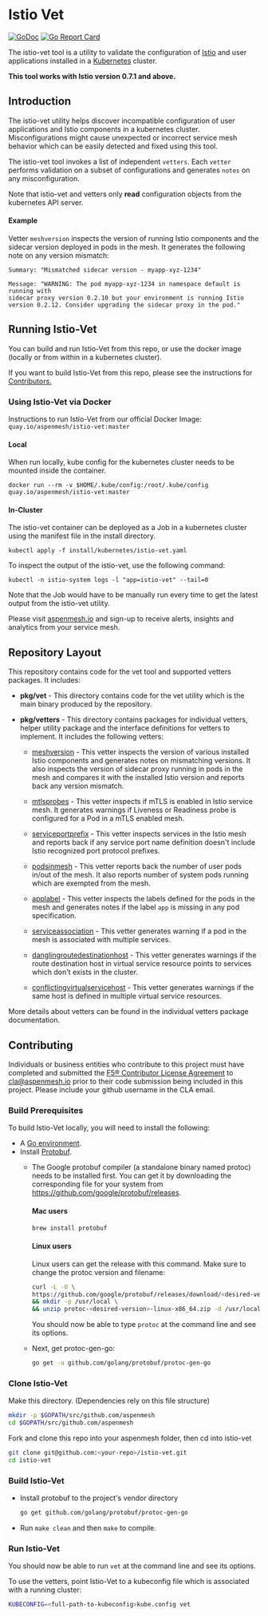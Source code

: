 # Istio Vet

[![GoDoc](https://godoc.org/github.com/aspenmesh/istio-vet?status.svg)](https://godoc.org/github.com/aspenmesh/istio-vet)
[![Go Report Card](https://goreportcard.com/badge/github.com/aspenmesh/istio-vet)](https://goreportcard.com/report/github.com/aspenmesh/istio-vet)

The istio-vet tool is a utility to validate the configuration of [Istio](https://Istio.io/)
and user applications installed in a [Kubernetes](https://kubernetes.io/)
cluster.

**This tool works with Istio version 0.7.1 and above.**

## Introduction

The istio-vet utility helps discover incompatible configuration of user
applications and Istio components in a kubernetes cluster. Misconfigurations
might cause unexpected or incorrect service mesh behavior which can be easily
detected and fixed using this tool.

The istio-vet tool invokes a list of independent `vetters`. Each `vetter`
performs validation on a subset of configurations and generates `notes`
on any misconfiguration.

Note that istio-vet and vetters only **read** configuration objects from
the kubernetes API server.

#### Example

Vetter `meshversion` inspects the version of running Istio components and the
sidecar version deployed in pods in the mesh. It generates the following
note on any version mismatch:

```shell
Summary: "Mismatched sidecar version - myapp-xyz-1234"

Message: "WARNING: The pod myapp-xyz-1234 in namespace default is running with
sidecar proxy version 0.2.10 but your environment is running Istio
version 0.2.12. Consider upgrading the sidecar proxy in the pod."
```



## Running Istio-Vet

You can build and run Istio-Vet from this repo, or use the docker image (locally or from within in a kubernetes cluster).

If you want to build Istio-Vet from this repo, please see the instructions for [Contributors.](https://github.com/aspenmesh/istio-vet#contributing)

### Using Istio-Vet via Docker

Instructions to run Istio-Vet from our official Docker Image:  `quay.io/aspenmesh/istio-vet:master`
#### Local

When run locally, kube config for the kubernetes cluster needs to be mounted
inside the container.

```shell
docker run --rm -v $HOME/.kube/config:/root/.kube/config quay.io/aspenmesh/istio-vet:master
```

#### In-Cluster

The istio-vet container can be deployed as a Job in a kubernetes cluster using
the manifest file in the install directory.

```shell
kubectl apply -f install/kubernetes/istio-vet.yaml
```

To inspect the output of the istio-vet, use the following command:

```shell
kubectl -n istio-system logs -l "app=istio-vet" --tail=0
```

Note that the Job would have to be manually run every time to get the latest output
from the istio-vet utility.

Please visit [aspenmesh.io](https://aspenmesh.io/) and sign-up to receive
alerts, insights and analytics from your service mesh.

## Repository Layout

This repository contains code for the vet tool and supported vetters packages.
It includes:

* **pkg/vet** - This directory contains code for the vet utility which is the
  main binary produced by the repository.

* **pkg/vetters** - This directory contains packages for individual vetters,
  helper utility package and the interface definitions for vetters to implement.
  It includes the following vetters:

  * [meshversion](https://github.com/aspenmesh/istio-vet/blob/master/pkg/vetter/meshversion/README.md) -
    This vetter inspects the version of various installed
    Istio components and generates notes on mismatching versions. It also inspects
    the version of sidecar proxy running in pods in the mesh and compares it
    with the installed Istio version and reports back any version mismatch.

  * [mtlsprobes](https://github.com/aspenmesh/istio-vet/blob/master/pkg/vetter/mtlsprobes/README.md) -
    This vetter inspects if mTLS is enabled in Istio service mesh.
    It generates warnings if Liveness or Readiness probe is configured for a Pod
    in a mTLS enabled mesh.

  * [serviceportprefix](https://github.com/aspenmesh/istio-vet/blob/master/pkg/vetter/serviceportprefix/README.md) -
    This vetter inspects services in the Istio mesh and reports back if any
    service port name definition doesn't include Istio recognized port protocol prefixes.

  * [podsinmesh](https://github.com/aspenmesh/istio-vet/blob/master/pkg/vetter/podsinmesh/README.md) -
    This vetter reports back the number of user pods in/out of
    the mesh. It also reports number of system pods running which are exempted
    from the mesh.

  * [applabel](https://github.com/aspenmesh/istio-vet/blob/master/pkg/vetter/applabel/README.md) -
    This vetter inspects the labels defined for the pods in the mesh and
    generates notes if the label `app` is missing in any pod specification.

  * [serviceassociation](https://github.com/aspenmesh/istio-vet/blob/master/pkg/vetter/serviceassociation/README.md) -
    This vetter generates warning if a pod in the mesh is associated with
    multiple services.

  * [danglingroutedestinationhost](https://github.com/aspenmesh/istio-vet/blob/master/pkg/vetter/danglingroutedestinationhost/README.md) -
    This vetter generates warnings if the route destination host in virtual service resource points to services which don't exists in the cluster.

  * [conflictingvirtualservicehost](https://github.com/aspenmesh/istio-vet/blob/master/pkg/vetter/conflictingvirtualservicehost/README.md) -
    This vetter generates warnings if the same host is defined in multiple
    virtual service resources.

More details about vetters can be found in the individual vetters package
documentation.

## Contributing
Individuals or business entities who contribute to this project must have
completed and submitted the [F5® Contributor License Agreement](https://github.com/aspenmesh/cla/raw/master/f5-cla.pdf)
to [cla@aspenmesh.io](mailto:cla@aspenmesh.io) prior to their code submission
being included in this project. Please include your github username in the CLA email.

### Build Prerequisites
To build Istio-Vet locally, you will need to install the following:

* A [Go environment](https://golang.org/doc/install).
* Install [Protobuf](https://github.com/golang/protobuf).
  * The Google protobuf compiler (a standalone binary named protoc) needs to be installed first. You can get it by downloading the corresponding file for your system from https://github.com/google/protobuf/releases.

    #### Mac users
      ```bash
      brew install protobuf
      ```
    #### Linux users
      Linux users can get the release with this command. Make sure to change the protoc version and filename:
      ```bash
      curl -L -O \
      https://github.com/google/protobuf/releases/download/<desired-version>/protoc-<desired-version>-linux-x86_64.zip \
      && mkdir -p /usr/local \
      && unzip protoc-<desired-version>-linux-x86_64.zip -d /usr/local
      ```

    You should now be able to type `protoc` at the command line and see its options.
  * Next, get protoc-gen-go:
    ```bash
    go get -u github.com/golang/protobuf/protoc-gen-go
    ```

### Clone Istio-Vet
Make this directory. (Dependencies rely on this file structure)
  ```bash
  mkdir -p $GOPATH/src/github.com/aspenmesh
  cd $GOPATH/src/github.com/aspenmesh
  ```
Fork and clone this repo into your aspenmesh folder, then cd into istio-vet
  ```bash
  git clone git@github.com:<your-repo>/istio-vet.git
  cd istio-vet
  ```

### Build Istio-Vet

* Install protobuf to the project's vendor directory
    ```bash
    go get github.com/golang/protobuf/protoc-gen-go
    ```
* Run `make clean` and then `make` to compile.

### Run Istio-Vet

You should now be able to run `vet` at the command line and see its options.

To use the vetters, point Istio-Vet to a kubeconfig file which is associated with a running cluster:
  ```bash
  KUBECONFIG=<full-path-to-kubeconfig>kube.config vet
  ```
